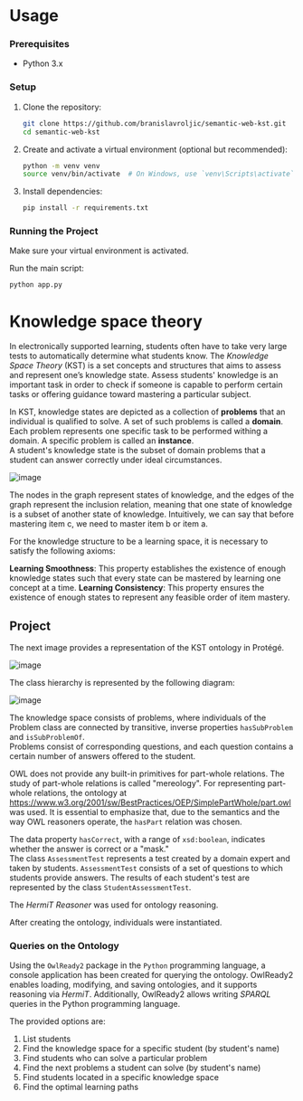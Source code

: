 # Usage

### Prerequisites
- Python 3.x

### Setup

1. Clone the repository:

    ```bash
    git clone https://github.com/branislavroljic/semantic-web-kst.git
    cd semantic-web-kst
    ```

2. Create and activate a virtual environment (optional but recommended):

    ```bash
    python -m venv venv
    source venv/bin/activate  # On Windows, use `venv\Scripts\activate`
    ```

3. Install dependencies:

    ```bash
    pip install -r requirements.txt
    ```

### Running the Project

Make sure your virtual environment is activated.

Run the main script:

```bash
python app.py
```

# Knowledge space theory
In electronically supported learning, students often have to take very large tests to automatically determine what students know.
The *Knowledge Space Theory* (KST) is a set concepts and structures that aims to assess and represent one’s knowledge state. Assess students' knowledge is an important task in order to check if someone is capable to perform certain tasks or offering guidance toward mastering a particular subject.

In KST, knowledge states are depicted as a collection of **problems** that an individual is qualified to solve. A set of such problems is called a **domain**.\
Each problem represents one specific task to be performed withing a domain. A specific problem is called an **instance**.\
A student's knowledge state is the subset of domain problems that a student can answer correctly under ideal circumstances.

![image](https://github.com/branislavroljic/semantic-web-kst/assets/58853003/c290e8eb-3eba-4268-840d-a6591e6facd2)

The nodes in the graph represent states of knowledge, and the edges of the graph represent the inclusion relation, meaning that one state of knowledge is a subset of another state of knowledge. Intuitively, we can say that before mastering item c, we need to master item b or item a.

For the knowledge structure to be a learning space, it is necessary to satisfy the following axioms:

**Learning Smoothness**: This property establishes the existence of enough knowledge states such that every state can be mastered by learning one concept at a time.
**Learning Consistency**: This property ensures the existence of enough states to represent any feasible order of item mastery.

## Project

The next image provides a representation of the KST ontology in Protégé.

![image](https://github.com/branislavroljic/semantic-web-kst/assets/58853003/64e2c30d-7fa1-4ca5-90db-b333e22a2a25)


The class hierarchy is represented by the following diagram:

![image](https://github.com/branislavroljic/semantic-web-kst/assets/58853003/7959ec57-ce6c-4ef7-b1c5-2062acc843ac)

The knowledge space consists of problems, where individuals of the Problem class are connected by transitive, inverse properties `hasSubProblem` and `isSubProblemOf`.\
Problems consist of corresponding questions, and each question contains a certain number of answers offered to the student.

OWL does not provide any built-in primitives for part-whole relations. The study of part-whole relations is called "mereology". For representing part-whole relations, the ontology at https://www.w3.org/2001/sw/BestPractices/OEP/SimplePartWhole/part.owl was used. It is essential to emphasize that, due to the semantics and the way OWL reasoners operate, the `hasPart` relation was chosen.

The data property `hasCorrect`, with a range of `xsd:boolean`, indicates whether the answer is correct or a "mask."\
The class `AssessmentTest` represents a test created by a domain expert and taken by students. `AssessmentTest` consists of a set of questions to which students provide answers. The results of each student's test are represented by the class `StudentAssessmentTest`.

The *HermiT Reasoner* was used for ontology reasoning.

After creating the ontology, individuals were instantiated.

### Queries on the Ontology
Using the `OwlReady2` package in the `Python` programming language, a console application has been created for querying the ontology. OwlReady2 enables loading, modifying, and saving ontologies, and it supports reasoning via *HermiT*. Additionally, OwlReady2 allows writing *SPARQL* queries in the Python programming language.

The provided options are:

1. List students
2. Find the knowledge space for a specific student (by student's name)
3. Find students who can solve a particular problem
4. Find the next problems a student can solve (by student's name)
5. Find students located in a specific knowledge space
6. Find the optimal learning paths




